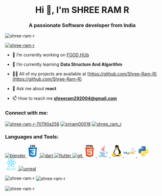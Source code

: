 <h1 align="center">Hi 👋, I'm SHREE RAM R</h1>
<h3 align="center">A passionate Software developer from India</h3>

<p align="left"> <img src="https://komarev.com/ghpvc/?username=shree-ram-r&label=Profile%20views&color=0e75b6&style=flat" alt="shree-ram-r" /> </p>

<p align="left"> <a href="https://github.com/ryo-ma/github-profile-trophy"><img src="https://github-profile-trophy.vercel.app/?username=shree-ram-r" alt="shree-ram-r" /></a> </p>

- 🔭 I’m currently working on [FOOD HUb](https://github.com/Shree-Ram-R/Food-Hub)

- 🌱 I’m currently learning **Data Structure And Algorithm**

- 👨‍💻 All of my projects are available at [https://github.com/Shree-Ram-R](https://github.com/Shree-Ram-R)

- 💬 Ask me about **react**

- 📫 How to reach me **shreeram292004@gmail.com**

<h3 align="left">Connect with me:</h3>
<p align="left">
<a href="https://linkedin.com/in/shree-ram-r-70790a256" target="blank"><img align="center" src="https://raw.githubusercontent.com/rahuldkjain/github-profile-readme-generator/master/src/images/icons/Social/linked-in-alt.svg" alt="shree-ram-r-70790a256" height="30" width="40" /></a>
<a href="https://www.hackerrank.com/sriram00018" target="blank"><img align="center" src="https://raw.githubusercontent.com/rahuldkjain/github-profile-readme-generator/master/src/images/icons/Social/hackerrank.svg" alt="sriram00018" height="30" width="40" /></a>
<a href="https://www.leetcode.com/shree_ram_r" target="blank"><img align="center" src="https://raw.githubusercontent.com/rahuldkjain/github-profile-readme-generator/master/src/images/icons/Social/leet-code.svg" alt="shree_ram_r" height="30" width="40" /></a>
</p>

<h3 align="left">Languages and Tools:</h3>
<p align="left"> <a href="https://www.blender.org/" target="_blank" rel="noreferrer"> <img src="https://download.blender.org/branding/community/blender_community_badge_white.svg" alt="blender" width="40" height="40"/> </a> <a href="https://www.w3schools.com/css/" target="_blank" rel="noreferrer"> <img src="https://raw.githubusercontent.com/devicons/devicon/master/icons/css3/css3-original-wordmark.svg" alt="css3" width="40" height="40"/> </a> <a href="https://dart.dev" target="_blank" rel="noreferrer"> <img src="https://www.vectorlogo.zone/logos/dartlang/dartlang-icon.svg" alt="dart" width="40" height="40"/> </a> <a href="https://flutter.dev" target="_blank" rel="noreferrer"> <img src="https://www.vectorlogo.zone/logos/flutterio/flutterio-icon.svg" alt="flutter" width="40" height="40"/> </a> <a href="https://git-scm.com/" target="_blank" rel="noreferrer"> <img src="https://www.vectorlogo.zone/logos/git-scm/git-scm-icon.svg" alt="git" width="40" height="40"/> </a> <a href="https://www.w3.org/html/" target="_blank" rel="noreferrer"> <img src="https://raw.githubusercontent.com/devicons/devicon/master/icons/html5/html5-original-wordmark.svg" alt="html5" width="40" height="40"/> </a> <a href="https://www.java.com" target="_blank" rel="noreferrer"> <img src="https://raw.githubusercontent.com/devicons/devicon/master/icons/java/java-original.svg" alt="java" width="40" height="40"/> </a> <a href="https://www.linux.org/" target="_blank" rel="noreferrer"> <img src="https://raw.githubusercontent.com/devicons/devicon/master/icons/linux/linux-original.svg" alt="linux" width="40" height="40"/> </a> <a href="https://www.mysql.com/" target="_blank" rel="noreferrer"> <img src="https://raw.githubusercontent.com/devicons/devicon/master/icons/mysql/mysql-original-wordmark.svg" alt="mysql" width="40" height="40"/> </a> <a href="https://www.python.org" target="_blank" rel="noreferrer"> <img src="https://raw.githubusercontent.com/devicons/devicon/master/icons/python/python-original.svg" alt="python" width="40" height="40"/> </a> <a href="https://reactjs.org/" target="_blank" rel="noreferrer"> <img src="https://raw.githubusercontent.com/devicons/devicon/master/icons/react/react-original-wordmark.svg" alt="react" width="40" height="40"/> </a> <a href="https://unrealengine.com/" target="_blank" rel="noreferrer"> <img src="https://raw.githubusercontent.com/kenangundogan/fontisto/036b7eca71aab1bef8e6a0518f7329f13ed62f6b/icons/svg/brand/unreal-engine.svg" alt="unreal" width="40" height="40"/> </a> </p>

<p><img align="left" src="https://github-readme-stats.vercel.app/api/top-langs?username=shree-ram-r&show_icons=true&locale=en&layout=compact" alt="shree-ram-r" /></p>

<p>&nbsp;<img align="center" src="https://github-readme-stats.vercel.app/api?username=shree-ram-r&show_icons=true&locale=en" alt="shree-ram-r" /></p>

<p><img align="center" src="https://github-readme-streak-stats.herokuapp.com/?user=shree-ram-r&" alt="shree-ram-r" /></p>
